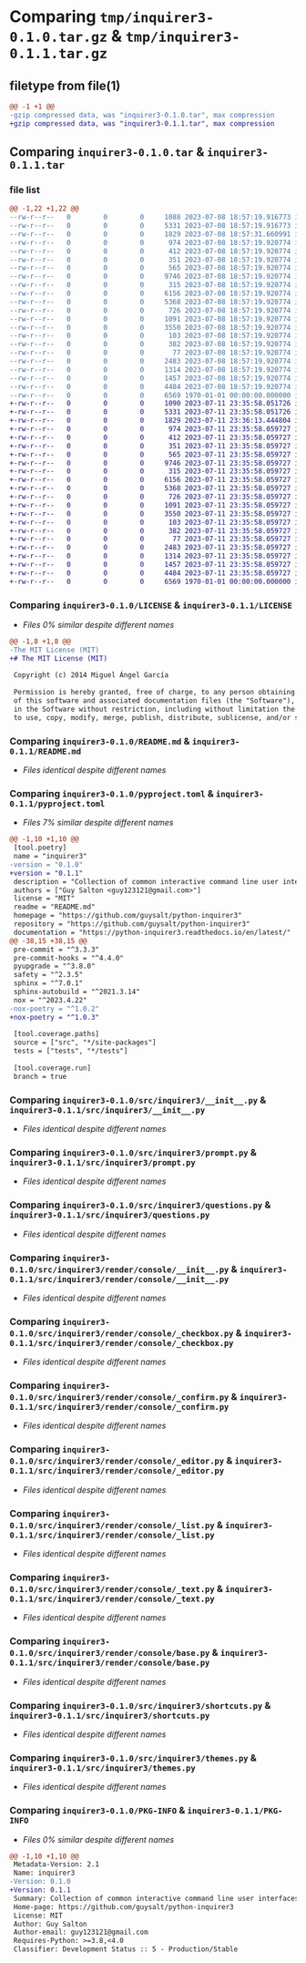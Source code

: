 # Comparing `tmp/inquirer3-0.1.0.tar.gz` & `tmp/inquirer3-0.1.1.tar.gz`

## filetype from file(1)

```diff
@@ -1 +1 @@
-gzip compressed data, was "inquirer3-0.1.0.tar", max compression
+gzip compressed data, was "inquirer3-0.1.1.tar", max compression
```

## Comparing `inquirer3-0.1.0.tar` & `inquirer3-0.1.1.tar`

### file list

```diff
@@ -1,22 +1,22 @@
--rw-r--r--   0        0        0     1088 2023-07-08 18:57:19.916773 inquirer3-0.1.0/LICENSE
--rw-r--r--   0        0        0     5331 2023-07-08 18:57:19.916773 inquirer3-0.1.0/README.md
--rw-r--r--   0        0        0     1829 2023-07-08 18:57:31.660991 inquirer3-0.1.0/pyproject.toml
--rw-r--r--   0        0        0      974 2023-07-08 18:57:19.920774 inquirer3-0.1.0/src/inquirer3/__init__.py
--rw-r--r--   0        0        0      412 2023-07-08 18:57:19.920774 inquirer3-0.1.0/src/inquirer3/errors.py
--rw-r--r--   0        0        0      351 2023-07-08 18:57:19.920774 inquirer3-0.1.0/src/inquirer3/events.py
--rw-r--r--   0        0        0      565 2023-07-08 18:57:19.920774 inquirer3-0.1.0/src/inquirer3/prompt.py
--rw-r--r--   0        0        0     9746 2023-07-08 18:57:19.920774 inquirer3-0.1.0/src/inquirer3/questions.py
--rw-r--r--   0        0        0      315 2023-07-08 18:57:19.920774 inquirer3-0.1.0/src/inquirer3/render/__init__.py
--rw-r--r--   0        0        0     6156 2023-07-08 18:57:19.920774 inquirer3-0.1.0/src/inquirer3/render/console/__init__.py
--rw-r--r--   0        0        0     5368 2023-07-08 18:57:19.920774 inquirer3-0.1.0/src/inquirer3/render/console/_checkbox.py
--rw-r--r--   0        0        0      726 2023-07-08 18:57:19.920774 inquirer3-0.1.0/src/inquirer3/render/console/_confirm.py
--rw-r--r--   0        0        0     1091 2023-07-08 18:57:19.920774 inquirer3-0.1.0/src/inquirer3/render/console/_editor.py
--rw-r--r--   0        0        0     3550 2023-07-08 18:57:19.920774 inquirer3-0.1.0/src/inquirer3/render/console/_list.py
--rw-r--r--   0        0        0      103 2023-07-08 18:57:19.920774 inquirer3-0.1.0/src/inquirer3/render/console/_other.py
--rw-r--r--   0        0        0      382 2023-07-08 18:57:19.920774 inquirer3-0.1.0/src/inquirer3/render/console/_password.py
--rw-r--r--   0        0        0       77 2023-07-08 18:57:19.920774 inquirer3-0.1.0/src/inquirer3/render/console/_path.py
--rw-r--r--   0        0        0     2483 2023-07-08 18:57:19.920774 inquirer3-0.1.0/src/inquirer3/render/console/_text.py
--rw-r--r--   0        0        0     1314 2023-07-08 18:57:19.920774 inquirer3-0.1.0/src/inquirer3/render/console/base.py
--rw-r--r--   0        0        0     1457 2023-07-08 18:57:19.920774 inquirer3-0.1.0/src/inquirer3/shortcuts.py
--rw-r--r--   0        0        0     4484 2023-07-08 18:57:19.920774 inquirer3-0.1.0/src/inquirer3/themes.py
--rw-r--r--   0        0        0     6569 1970-01-01 00:00:00.000000 inquirer3-0.1.0/PKG-INFO
+-rw-r--r--   0        0        0     1090 2023-07-11 23:35:58.051726 inquirer3-0.1.1/LICENSE
+-rw-r--r--   0        0        0     5331 2023-07-11 23:35:58.051726 inquirer3-0.1.1/README.md
+-rw-r--r--   0        0        0     1829 2023-07-11 23:36:13.444804 inquirer3-0.1.1/pyproject.toml
+-rw-r--r--   0        0        0      974 2023-07-11 23:35:58.059727 inquirer3-0.1.1/src/inquirer3/__init__.py
+-rw-r--r--   0        0        0      412 2023-07-11 23:35:58.059727 inquirer3-0.1.1/src/inquirer3/errors.py
+-rw-r--r--   0        0        0      351 2023-07-11 23:35:58.059727 inquirer3-0.1.1/src/inquirer3/events.py
+-rw-r--r--   0        0        0      565 2023-07-11 23:35:58.059727 inquirer3-0.1.1/src/inquirer3/prompt.py
+-rw-r--r--   0        0        0     9746 2023-07-11 23:35:58.059727 inquirer3-0.1.1/src/inquirer3/questions.py
+-rw-r--r--   0        0        0      315 2023-07-11 23:35:58.059727 inquirer3-0.1.1/src/inquirer3/render/__init__.py
+-rw-r--r--   0        0        0     6156 2023-07-11 23:35:58.059727 inquirer3-0.1.1/src/inquirer3/render/console/__init__.py
+-rw-r--r--   0        0        0     5368 2023-07-11 23:35:58.059727 inquirer3-0.1.1/src/inquirer3/render/console/_checkbox.py
+-rw-r--r--   0        0        0      726 2023-07-11 23:35:58.059727 inquirer3-0.1.1/src/inquirer3/render/console/_confirm.py
+-rw-r--r--   0        0        0     1091 2023-07-11 23:35:58.059727 inquirer3-0.1.1/src/inquirer3/render/console/_editor.py
+-rw-r--r--   0        0        0     3550 2023-07-11 23:35:58.059727 inquirer3-0.1.1/src/inquirer3/render/console/_list.py
+-rw-r--r--   0        0        0      103 2023-07-11 23:35:58.059727 inquirer3-0.1.1/src/inquirer3/render/console/_other.py
+-rw-r--r--   0        0        0      382 2023-07-11 23:35:58.059727 inquirer3-0.1.1/src/inquirer3/render/console/_password.py
+-rw-r--r--   0        0        0       77 2023-07-11 23:35:58.059727 inquirer3-0.1.1/src/inquirer3/render/console/_path.py
+-rw-r--r--   0        0        0     2483 2023-07-11 23:35:58.059727 inquirer3-0.1.1/src/inquirer3/render/console/_text.py
+-rw-r--r--   0        0        0     1314 2023-07-11 23:35:58.059727 inquirer3-0.1.1/src/inquirer3/render/console/base.py
+-rw-r--r--   0        0        0     1457 2023-07-11 23:35:58.059727 inquirer3-0.1.1/src/inquirer3/shortcuts.py
+-rw-r--r--   0        0        0     4484 2023-07-11 23:35:58.059727 inquirer3-0.1.1/src/inquirer3/themes.py
+-rw-r--r--   0        0        0     6569 1970-01-01 00:00:00.000000 inquirer3-0.1.1/PKG-INFO
```

### Comparing `inquirer3-0.1.0/LICENSE` & `inquirer3-0.1.1/LICENSE`

 * *Files 0% similar despite different names*

```diff
@@ -1,8 +1,8 @@
-The MIT License (MIT)
+# The MIT License (MIT)
 
 Copyright (c) 2014 Miguel Ángel García
 
 Permission is hereby granted, free of charge, to any person obtaining a copy
 of this software and associated documentation files (the "Software"), to deal
 in the Software without restriction, including without limitation the rights
 to use, copy, modify, merge, publish, distribute, sublicense, and/or sell
```

### Comparing `inquirer3-0.1.0/README.md` & `inquirer3-0.1.1/README.md`

 * *Files identical despite different names*

### Comparing `inquirer3-0.1.0/pyproject.toml` & `inquirer3-0.1.1/pyproject.toml`

 * *Files 7% similar despite different names*

```diff
@@ -1,10 +1,10 @@
 [tool.poetry]
 name = "inquirer3"
-version = "0.1.0"
+version = "0.1.1"
 description = "Collection of common interactive command line user interfaces, based on Inquirer.js"
 authors = ["Guy Salton <guy123121@gmail.com>"]
 license = "MIT"
 readme = "README.md"
 homepage = "https://github.com/guysalt/python-inquirer3"
 repository = "https://github.com/guysalt/python-inquirer3"
 documentation = "https://python-inquirer3.readthedocs.io/en/latest/"
@@ -38,15 +38,15 @@
 pre-commit = "^3.3.3"
 pre-commit-hooks = "^4.4.0"
 pyupgrade = "^3.8.0"
 safety = "^2.3.5"
 sphinx = "^7.0.1"
 sphinx-autobuild = "^2021.3.14"
 nox = "^2023.4.22"
-nox-poetry = "^1.0.2"
+nox-poetry = "^1.0.3"
 
 [tool.coverage.paths]
 source = ["src", "*/site-packages"]
 tests = ["tests", "*/tests"]
 
 [tool.coverage.run]
 branch = true
```

### Comparing `inquirer3-0.1.0/src/inquirer3/__init__.py` & `inquirer3-0.1.1/src/inquirer3/__init__.py`

 * *Files identical despite different names*

### Comparing `inquirer3-0.1.0/src/inquirer3/prompt.py` & `inquirer3-0.1.1/src/inquirer3/prompt.py`

 * *Files identical despite different names*

### Comparing `inquirer3-0.1.0/src/inquirer3/questions.py` & `inquirer3-0.1.1/src/inquirer3/questions.py`

 * *Files identical despite different names*

### Comparing `inquirer3-0.1.0/src/inquirer3/render/console/__init__.py` & `inquirer3-0.1.1/src/inquirer3/render/console/__init__.py`

 * *Files identical despite different names*

### Comparing `inquirer3-0.1.0/src/inquirer3/render/console/_checkbox.py` & `inquirer3-0.1.1/src/inquirer3/render/console/_checkbox.py`

 * *Files identical despite different names*

### Comparing `inquirer3-0.1.0/src/inquirer3/render/console/_confirm.py` & `inquirer3-0.1.1/src/inquirer3/render/console/_confirm.py`

 * *Files identical despite different names*

### Comparing `inquirer3-0.1.0/src/inquirer3/render/console/_editor.py` & `inquirer3-0.1.1/src/inquirer3/render/console/_editor.py`

 * *Files identical despite different names*

### Comparing `inquirer3-0.1.0/src/inquirer3/render/console/_list.py` & `inquirer3-0.1.1/src/inquirer3/render/console/_list.py`

 * *Files identical despite different names*

### Comparing `inquirer3-0.1.0/src/inquirer3/render/console/_text.py` & `inquirer3-0.1.1/src/inquirer3/render/console/_text.py`

 * *Files identical despite different names*

### Comparing `inquirer3-0.1.0/src/inquirer3/render/console/base.py` & `inquirer3-0.1.1/src/inquirer3/render/console/base.py`

 * *Files identical despite different names*

### Comparing `inquirer3-0.1.0/src/inquirer3/shortcuts.py` & `inquirer3-0.1.1/src/inquirer3/shortcuts.py`

 * *Files identical despite different names*

### Comparing `inquirer3-0.1.0/src/inquirer3/themes.py` & `inquirer3-0.1.1/src/inquirer3/themes.py`

 * *Files identical despite different names*

### Comparing `inquirer3-0.1.0/PKG-INFO` & `inquirer3-0.1.1/PKG-INFO`

 * *Files 0% similar despite different names*

```diff
@@ -1,10 +1,10 @@
 Metadata-Version: 2.1
 Name: inquirer3
-Version: 0.1.0
+Version: 0.1.1
 Summary: Collection of common interactive command line user interfaces, based on Inquirer.js
 Home-page: https://github.com/guysalt/python-inquirer3
 License: MIT
 Author: Guy Salton
 Author-email: guy123121@gmail.com
 Requires-Python: >=3.8,<4.0
 Classifier: Development Status :: 5 - Production/Stable
```

